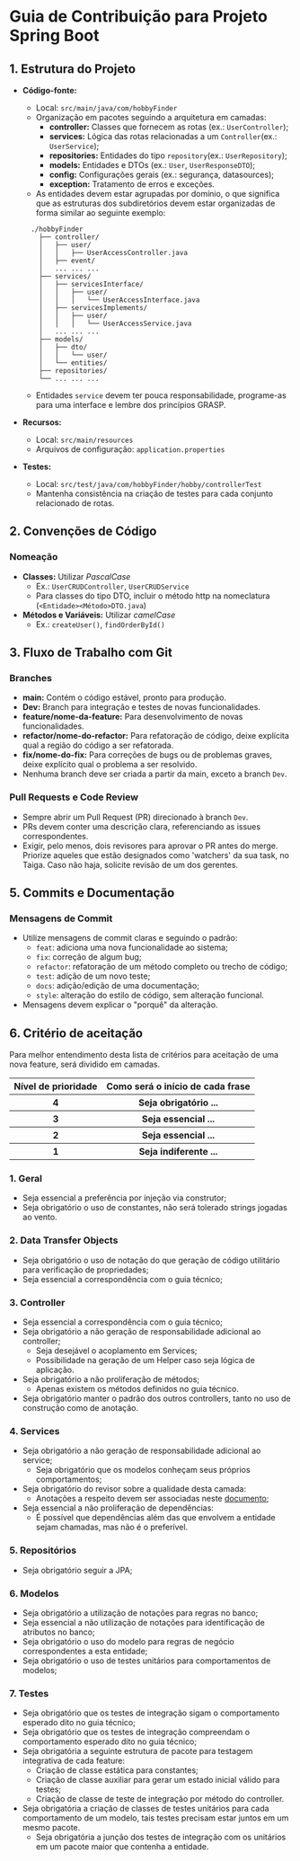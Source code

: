 # Guia de Contribuição para Projeto Spring Boot

## 1. Estrutura do Projeto

- **Código-fonte:**
  - Local: `src/main/java/com/hobbyFinder`
  - Organização em pacotes seguindo a arquitetura em camadas:
    - **controller:** Classes que fornecem as rotas (ex.: `UserController`);
    - **services:** Lógica das rotas relacionadas a um `Controller`(ex.: `UserService`);
    - **repositories:** Entidades do tipo `repository`(ex.: `UserRepository`);
    - **models:** Entidades e DTOs (ex.: `User`, `UserResponseDTO`);
    - **config:** Configurações gerais (ex.: segurança, datasources);
    - **exception:** Tratamento de erros e exceções.
  - As entidades devem estar agrupadas por domínio, o que significa que as estruturas dos subdiretórios devem estar organizadas de forma similar ao seguinte exemplo:
  ```
    ./hobbyFinder
      ├── controller/
      │   ├── user/
      │   │   ├── UserAccessController.java
      │   ├── event/
      │   ... ... ...
      ├── services/
      │   ├── servicesInterface/
      │   │   ├── user/
      │   │   │   └── UserAccessInterface.java
      │   ├── servicesImplements/
      │   │   ├── user/
      │   │   │   └── UserAccessService.java
      │   ... ... ...
      ├── models/
      │   ├── dto/
      │   │   └── user/
      │   └── entities/
      ├── repositories/
      └── ... ... ...
    ```
  - Entidades `service` devem ter pouca responsabilidade, programe-as para uma interface e lembre dos princípios GRASP.

- **Recursos:**  
  - Local: `src/main/resources`
  - Arquivos de configuração: `application.properties`

- **Testes:**  
  - Local: `src/test/java/com/hobbyFinder/hobby/controllerTest`
  - Mantenha consistência na criação de testes para cada conjunto relacionado de rotas.

## 2. Convenções de Código

### Nomeação
- **Classes:** Utilizar _PascalCase_  
  - Ex.: `UserCRUDController`, `UserCRUDService`
  - Para classes do tipo DTO, incluir o método http na nomeclatura (`<Entidade><Método>DTO.java`)
- **Métodos e Variáveis:** Utilizar _camelCase_  
  - Ex.: `createUser()`, `findOrderById()`

## 3. Fluxo de Trabalho com Git

### Branches
- **main:** Contém o código estável, pronto para produção.
- **Dev:** Branch para integração e testes de novas funcionalidades.
- **feature/nome-da-feature:** Para desenvolvimento de novas funcionalidades.
- **refactor/nome-do-refactor:** Para refatoração de código, deixe explícita qual a região do código a ser refatorada.
- **fix/nome-do-fix:** Para correções de bugs ou de problemas graves, deixe explícito qual o problema a ser resolvido.
- Nenhuma branch deve ser criada a partir da main, exceto a branch `Dev`.

### Pull Requests e Code Review
- Sempre abrir um Pull Request (PR) direcionado à branch `Dev`.
- PRs devem conter uma descrição clara, referenciando as issues correspondentes.
- Exigir, pelo menos, dois revisores para aprovar o PR antes do merge. Priorize aqueles que estão designados como 'watchers' da sua task, no Taiga. Caso não haja, solicite revisão de um dos gerentes.

## 5. Commits e Documentação

### Mensagens de Commit
- Utilize mensagens de commit claras e seguindo o padrão:
  - `feat`: adiciona uma nova funcionalidade ao sistema;
  - `fix`: correção de algum bug;
  - `refactor`: refatoração de um método completo ou trecho de código;
  - `test`: adição de um novo teste;
  - `docs`: adição/edição de uma documentação;
  - `style`: alteração do estilo de código, sem alteração funcional.
- Mensagens devem explicar o "porquê" da alteração.

## 6. Critério de aceitação

Para melhor entendimento desta lista de critérios para aceitação de uma nova feature, será dividido em camadas.

<center>
  <table>
    <tr>
      <th>Nível de prioridade</th>
      <th>Como será o início de cada frase</th>
    </tr>
    <tr>
      <th>4</th>
      <th>Seja obrigatório ...</th>
    </tr>
    <tr>
      <th>3</th>
      <th>Seja essencial ...</th>
    </tr>
    <tr>
      <th>2</th>
      <th>Seja essencial ...</th>
    </tr>
      <tr>
      <th>1</th>
      <th>Seja indiferente ...</th>
    </tr>
  </table>
</center>

### 1. Geral

* Seja essencial a preferência por injeção via construtor;
* Seja obrigatório o uso de constantes, não será tolerado strings jogadas ao vento.

### 2. Data Transfer Objects

* Seja obrigatório o uso de notação do que geração de código utilitário para verificação de propriedades;
* Seja essencial a correspondência com o guia técnico;

### 3. Controller

* Seja essencial a correspondência com o guia técnico;
* Seja obrigatório a não geração de responsabilidade adicional ao controller;
  * Seja desejável o acoplamento em Services;
  * Possibilidade na geração de um Helper caso seja lógica de aplicação.
* Seja obrigatório a não proliferação de métodos;
  * Apenas existem os métodos definidos no guia técnico.
* Seja obrigatório manter o padrão dos outros controllers, tanto no uso de construção como de anotação.

### 4. Services

* Seja obrigatório a não geração de responsabilidade adicional ao service;
  * Seja obrigatório que os modelos conheçam seus próprios comportamentos; 
* Seja obrigatório do revisor sobre a qualidade desta camada:
  * Anotações a respeito devem ser associadas neste [documento](https://docs.google.com/document/d/13rtzf8i5HtF2g-9bMx7oQiAMRv1y2eDXjNTD29TFDZA/edit?tab=t.0);
* Seja essencial a não proliferação de dependências:
  * É possível que dependências além das que envolvem a entidade sejam chamadas, mas não é o preferível.

### 5. Repositórios

* Seja obrigatório seguir a JPA;

### 6. Modelos

* Seja obrigatório a utilização de notações para regras no banco;
* Seja essencial a não utilização de notações para identificação de atributos no banco;
* Seja obrigatório o uso do modelo para regras de negócio correspondentes a esta entidade;
* Seja obrigatório o uso de testes unitários para comportamentos de modelos;

### 7. Testes

* Seja obrigatório que os testes de integração sigam o comportamento esperado dito no guia técnico;
* Seja obrigatório que os testes de integração compreendam o comportamento esperado dito no guia técnico;
* Seja obrigatória a seguinte estrutura de pacote para testagem integrativa de cada feature:
  * Criação de classe estática para constantes;
  * Criação de classe auxiliar para gerar um estado inicial válido para testes;
  * Criação de classe de teste de integração por método do controller.
* Seja obrigatória a criação de classes de testes unitários para cada comportamento de um modelo, tais testes precisam estar juntos em um mesmo pacote.
  * Seja obrigatória a junção dos testes de integração com os unitários em um pacote maior que contenha a entidade. 